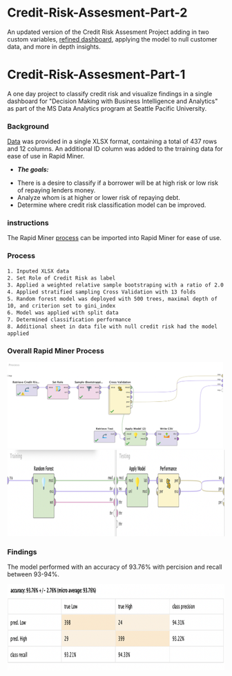 # Credit-Risk-Assesment-Part-2
An updated version of the Credit Risk Assesment Project adding in two custom variables, [refined dashboard](https://public.tableau.com/app/profile/samantha.britschgi6603/viz/CreditRiskData-ClassificationDashboardStory/Story1?publish=yes), applying the model to null customer data, and more in depth insights.

# Credit-Risk-Assesment-Part-1
A one day project to classify credit risk and visualize findings in a single dashboard for "Decision Making with Business Intelligence and Analytics" as part of the MS Data Analytics program at Seattle Pacific University.  

### Background
[Data](https://github.com/Samantha-Britschgi/Credit-Risk-Assesment/blob/6277e8a533ec386605f2f522e111d75cca3db005/Credit%20Risk%20Data.xlsx) was provided in a single XLSX format, containing a total of 437 rows and 12 columns.
An additional ID column was added to the trraining data for ease of use in Rapid Miner.

* ***The goals:*** 
- There is a desire to classify if a borrower will be at high risk or low risk of repaying lenders money.
- Analyze whom is at higher or lower risk of repaying debt. 
- Determine where credit risk classification model can be improved.

### instructions

The Rapid Miner [process](https://github.com/Samantha-Britschgi/Credit-Risk-Assesment/blob/6277e8a533ec386605f2f522e111d75cca3db005/CreditRiskModel.rmp) can be imported into Rapid Miner for ease of use.
 
### Process

    1. Inputed XLSX data
    2. Set Role of Credit Risk as label
    3. Applied a weighted relative sample bootstraping with a ratio of 2.0
    4. Applied stratified sampling Cross Validation with 13 folds
    5. Random forest model was deployed with 500 trees, maximal depth of 10, and criterion set to gini_index
    6. Model was applied with split data 
    7. Determined classification performance 
    8. Additional sheet in data file with null credit risk had the model applied

### Overall Rapid Miner Process

<img src="https://github.com/Samantha-Britschgi/Credit-Risk-Assesment/blob/959dc899f219c86c08f52b99bf0a069afc6818e1/Credit-Risk-Assesment-RapidMiner-Images/Model%20Process.png" width="500" height="200" />

<img src="https://github.com/Samantha-Britschgi/Credit-Risk-Assesment/blob/959dc899f219c86c08f52b99bf0a069afc6818e1/Credit-Risk-Assesment-RapidMiner-Images/ModelApplication.png" width="1400" height="200" />

    
### Findings
The model performed with an accuracy of 93.76% with percision and recall between 93-94%.

<img src="https://github.com/Samantha-Britschgi/Credit-Risk-Assesment/blob/959dc899f219c86c08f52b99bf0a069afc6818e1/Credit-Risk-Assesment-RapidMiner-Images/Confuson%20Matrix.png" width="900" height="200" />

